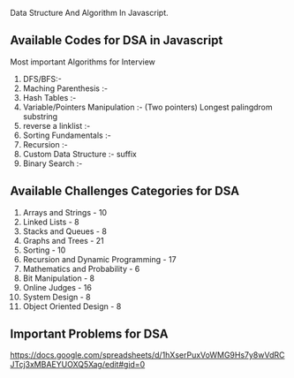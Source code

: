 Data Structure And Algorithm In Javascript.

## Available Codes for DSA in Javascript 

<!-- https://www.youtube.com/watch?v=jnoVtCKECmQ -->

Most important Algorithms for Interview 
1. DFS/BFS:-
2. Maching Parenthesis  :- 
3. Hash Tables  :- 
4. Variable/Pointers Manipulation :- (Two pointers) Longest palingdrom substring
5. reverse a linklist :- 
6. Sorting Fundamentals :- 
7. Recursion :- 
8. Custom Data Structure :- suffix 
9. Binary Search :- 
    
## Available Challenges Categories for DSA  

1. Arrays and Strings - 10
2. Linked Lists - 8
3. Stacks and Queues - 8
4. Graphs and Trees - 21
5. Sorting - 10
6. Recursion and Dynamic Programming - 17
7. Mathematics and Probability - 6
8. Bit Manipulation - 8
9. Online Judges - 16
10. System Design - 8
11. Object Oriented Design - 8

## Important Problems for DSA  

https://docs.google.com/spreadsheets/d/1hXserPuxVoWMG9Hs7y8wVdRCJTcj3xMBAEYUOXQ5Xag/edit#gid=0

